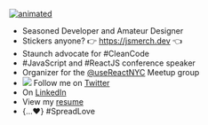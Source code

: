 [![animated](https://raw.githubusercontent.com/donavon/donavon/master/img/readme.svg)](https://dwe.st/rr)

- Seasoned Developer and Amateur Designer
- Stickers anyone? 👉 https://jsmerch.dev 👈
- Staunch advocate for #CleanCode
- #JavaScript and #ReactJS conference speaker
- Organizer for the [@useReactNYC](https://usereact.nyc/) Meetup group
- <img src="https://raw.githubusercontent.com/donavon/donavon/master/img/twitter.svg" /> Follow me on [Twitter](https://dwe.st/t)
- On [LinkedIn](https://dwe.st/li)
- View my [resume](https://dwe.st/resume)
- {...♥️} #SpreadLove

<!--
**donavon/donavon** is a ✨ _special_ ✨ repository because its `README.md` (this file) appears on your GitHub profile.

Here are some ideas to get you started:

- 🔭 I’m currently working on ...
- 🌱 I’m currently learning ...
- 👯 I’m looking to collaborate on ...
- 🤔 I’m looking for help with ...
- 💬 Ask me about ...
- 📫 How to reach me: ...
- 😄 Pronouns: ...
- ⚡ Fun fact: ...
-->




